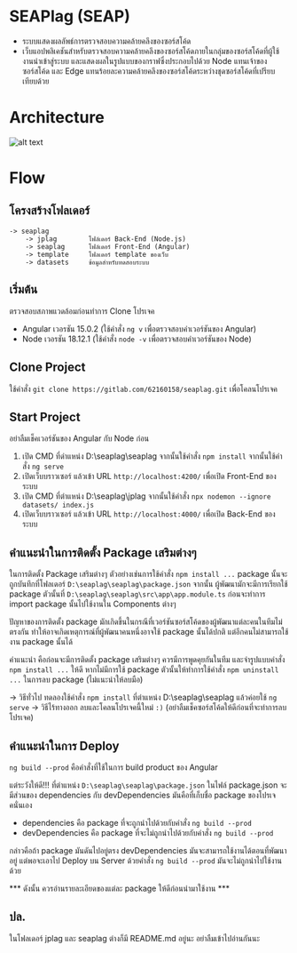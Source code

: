 # SEAPlag (SEAP)
- ระบบแสดงผลลัพธ์การตรวจสอบความคล้ายคลึงของซอร์สโค้ด
- เว็บแอปพลิเคชันสําหรับตรวจสอบความคล้ายคลึงของซอร์สโค้ดภายในกลุ่มของซอร์สโค้ดที่ผู้ใช้งานนําเข้าสู่ระบบ และแสดงผลในรูปแบบของกราฟซึ่งประกอบไปด้วย Node แทนเจ้าของซอร์สโค้ด และ Edge แทนร้อยละความคล้ายคลึงของซอร์สโค้ดระหว่างชุดซอร์สโค้ดที่เปรียบเทียบด้วย

# Architecture
![alt text]([http://url/to/img.png](https://github.com/TiTle162/SEAPlag/blob/main/SEAP-Architecture.PNG))

# Flow

## โครงสร้างโฟลเดอร์
```
-> seaplag
    -> jplag        โฟล์เดอร์ Back-End (Node.js)
    -> seaplag      โฟล์เดอร์ Front-End (Angular)
    -> template     โฟลเดอร์ template ของเว็บ
    -> datasets     ข้อมูลสําหรับทดสอบระบบ
```

## เริ่มต้น
ตรวจสอบสภาพแวดล้อมก่อนทําการ Clone โปรเจค
- Angular เวอรชัน 15.0.2 (ใช้คําสั่ง `ng v` เพื่อตรวจสอบคําเวอร์ชันของ Angular)
- Node เวอรชัน 18.12.1 (ใช้คําสั่ง `node -v` เพื่อตรวจสอบคําเวอร์ชันของ Node)

## Clone Project
ใช้คําสั่ง `git clone https://gitlab.com/62160158/seaplag.git` เพื่อโคลนโปรเจค 

## Start Project
อย่าลืมเช็คเวอร์ชันของ Angular กับ Node ก่อน
1. เปิด CMD ที่ดําแหน่ง D:\seaplag\seaplag จากนั้นใช้คําสั่ง `npm install` จากนั้นใช้คําสั่ง `ng serve` 
2. เปิดเว็บบราวเซอร์ แล้วเข้า URL `http://localhost:4200/` เพื่อเปิด Front-End ของระบบ
3. เปิด CMD ที่ตําแหน่ง D:\seaplag\jplag จากนั้นใช้คําสั่ง `npx nodemon --ignore datasets/ index.js`
4. เปิดเว็บบราวเซอร์ แล้วเข้า URL `http://localhost:4000/` เพื่อเปิด Back-End ของระบบ

## คําแนะนําในการติดตั้ง Package เสริมต่างๆ
ในการติดตั้ง Package เสริมต่างๆ ตัวอย่างเช่นการใช้คําสั่ง `npm install ...` 
package นั้นจะถูกบันทึกที่โฟลเดอร์ `D:\seaplag\seaplag\package.json` 
จากนั้น ผู้พัฒนามักจะมีการเรียกใช้ package ตัวนั้นที่ `D:\seaplag\seaplag\src\app\app.module.ts`
ก่อนจะทําการ import package นั้นไปใช้งานใน Components ต่างๆ 

ปัญหาของการติดตั้ง package มักเกิดขึ้นในกรณีที่เวอร์ชันซอร์สโค้ดของผู้พัฒนาแต่ละคนในทีมไม่ตรงกัน
ทําให้อาจเกิดเหตุการณ์ที่ผู้พัฒนาคนหนึ่งอาจใช้ package นั้นได้ปกติ แต่อีกคนไม่สามารถใช้งาน package นั้นได้

คําแนะนํา คือก่อนจะมีการติดตั้ง package เสริมต่างๆ ควรมีการพูดคุยกันในทีม และจํารูปแบบคําสั่ง `npm install ...` ให้ดี
หากไม่มีการใช้ package ตัวนั้นให้ทําการใช้คําสั่ง `npm uninstall ...` ในการลบ package (ไม่แนะนําให้ลบมือ)

-> วิธีทั่วไป ทดลองใช้คําสั่ง `npm install` ที่ตําแหน่ง D:\seaplag\seaplag แล้วค่อยใช้ `ng serve`
-> วิธีไร้ทางออก ลบและโคลนโปรเจคนี้ใหม่ `:)` (อย่าลืมเช็คซอร์สโค้ดให้ดีก่อนที่จะทําการลบโปรเจค)

## คําแนะนําในการ Deploy 
`ng build --prod` คือคําสั่งที่ใช้ในการ build product ของ Angular

แต่ระวังให้ดี!!! ที่ตําแหน่ง `D:\seaplag\seaplag\package.json` ในไฟล์ package.json
จะมีส่วนของ dependencies กับ devDependencies มันคือที่เก็บชื่อ package ของโปรเจคนั่นเอง
- dependencies คือ package ที่จะถูกนําไปด้วยกับคําสั่ง `ng build --prod`
- devDependencies คือ package ที่จะไม่ถูกนําไปด้วยกับคําสั่ง `ng build --prod`

กล่าวคือถ้า package มันดันไปอยู่ตรง devDependencies มันจะสามารถใช้งานได้ตอนที่พัฒนาอยู่
แต่พอจะเอาไป Deploy บน Server ด้วยคําสั่ง `ng build --prod` มันจะไม่ถูกนําไปใช้งานด้วย

*** ดังนั้น ควรอ่านรายละเอียดของแต่ละ package ให้ดีก่อนนํามาใช้งาน ***

## ปล.
ในโฟลเดอร์ jplag และ seaplag ต่างก็มี README.md อยู่นะ อย่าลืมเข้าไปอ่านกันนะ
